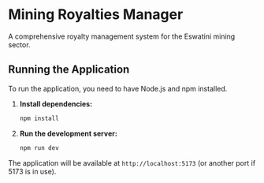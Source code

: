 # Mining Royalties Manager

A comprehensive royalty management system for the Eswatini mining sector.

## Running the Application

To run the application, you need to have Node.js and npm installed.

1.  **Install dependencies:**
    ```bash
    npm install
    ```

2.  **Run the development server:**
    ```bash
    npm run dev
    ```

The application will be available at `http://localhost:5173` (or another port if 5173 is in use).
